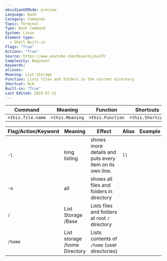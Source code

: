 ```yaml
---
obsidianUIMode: preview
Language: Bash
Category: Commands
Topic: Terminal
Type: Bash Command
System: Linux
Element type:
  - Shell Built-in
Flags: "True"
Actions: "True"
Source: https://www.youtube.com/@LearnLinuxTV
Complexity: Beginner
Keywords: 
aliases: 
Meaning: List Storage
Function: Lists files and folders in the current directory
Shortcut: N/A
Built-in: "True"
Last Edited: 2025-07-22
---
```

| Command           | Meaning         | Function         | Shortcuts        |
| ----------------- | --------------- | ---------------- | ---------------- |
| `=this.file.name` | `=this.Meaning` | `=this.Function` | `=this.Shortcut` |

| Flag/Action/Keyword | Meaning                      | Effect                                                  | Alias | Example |
| ------------------- | ---------------------------- | ------------------------------------------------------- | ----- | ------- |
| `-l`                | long listing                 | shows more details and puts every item on its own line. | `ll`  |         |
| `-a`                | all                          | shows all files and folders in directory                |       |         |
| `/`                 | List Storage /Base           | Lists files and folders at root `/` directory           |       |         |
| `/home`             | List storage /home Directory | Lists contents of `/home` (user directories)            |       |         |

